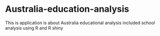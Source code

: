 # Australia-education-analysis
This is application is about Australia educational analysis included school analysis using R and R shiny
